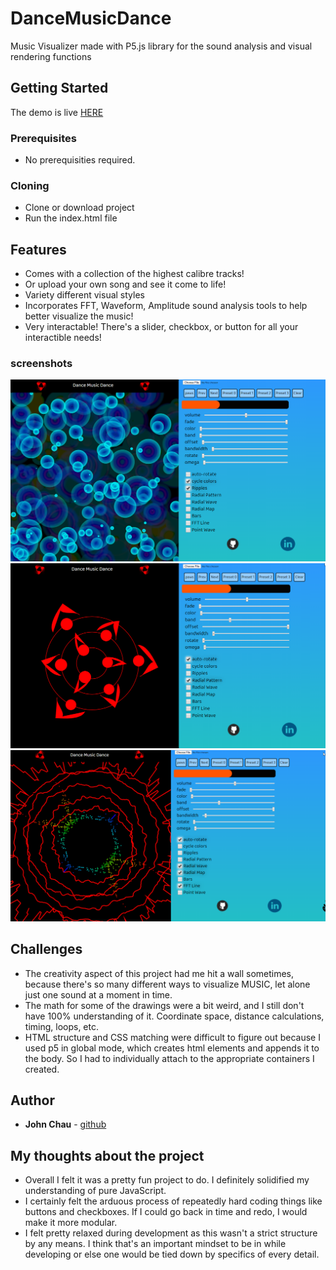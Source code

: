 # DanceMusicDance

Music Visualizer made with P5.js library for the sound analysis and visual rendering functions

## Getting Started

The demo is live [HERE](https://jwchau.github.io/DanceMusicDance)

### Prerequisites

* No prerequisities required.

### Cloning

* Clone or download project
* Run the index.html file

## Features
 * Comes with a collection of the highest calibre tracks!
 * Or upload your own song and see it come to life!
 * Variety different visual styles
 * Incorporates FFT, Waveform, Amplitude sound analysis tools to help better visualize the music!
 * Very interactable! There's a slider, checkbox, or button for all your interactible needs!

### screenshots

![ss1](https://github.com/jwchau/DanceMusicDance/blob/master/assets/images/ss1.png)
![ss2](https://github.com/jwchau/DanceMusicDance/blob/master/assets/images/ss2.png)
![ss3](https://github.com/jwchau/DanceMusicDance/blob/master/assets/images/ss3.png)


## Challenges

* The creativity aspect of this project had me hit a wall sometimes, because there's so many different ways to visualize MUSIC, let alone just one sound at a moment in time.
* The math for some of the drawings were a bit weird, and I still don't have 100% understanding of it. Coordinate space, distance calculations, timing, loops, etc.
* HTML structure and CSS matching were difficult to figure out because I used p5 in global mode, which creates html elements and appends it to the body. So I had to individually attach to the appropriate containers I created.
## Author

* **John Chau** - [github](https://github.com/jwchau)

## My thoughts about the project

* Overall I felt it was a pretty fun project to do. I definitely solidified my understanding of pure JavaScript.
* I certainly felt the arduous process of repeatedly hard coding things like buttons and checkboxes. If I could go back in time and redo, I would make it more modular.
* I felt pretty relaxed during development as this wasn't a strict structure by any means. I think that's an important mindset to be in while developing or else one would be tied down by specifics of every detail.
